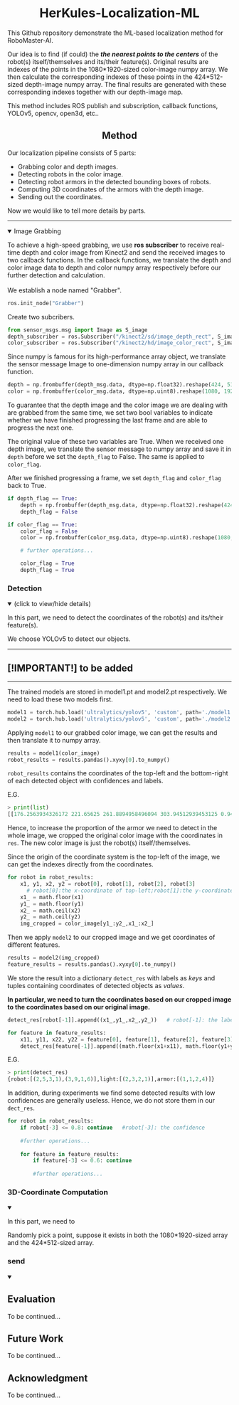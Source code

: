 # <div align="center">HerKules-Localization-ML</div>
This Github repository demonstrate the ML-based localization method for RoboMaster-AI.


Our idea is to find (if could) the ***the nearest points to the centers*** of the robot(s) itself/themselves and its/their feature(s). Original results are indexes of the points in the 1080\*1920-sized color-image numpy array. We then calculate the corresponding indexes of these points in the 424\*512-sized depth-image numpy array. The final results are generated with these corresponding indexes together with our depth-image map.


This method includes ROS publish and subscription, callback functions, YOLOv5, opencv, open3d, etc..

## <div align="center">Method</div>
Our localization pipeline consists of 5 parts:


* Grabbing color and depth images.
* Detecting robots in the color image.
* Detecting robot armors in the detected bounding boxes of robots.
* Computing 3D coordinates of the armors with the depth image.
* Sending out the coordinates.


Now we would like to tell more details by parts.


***


<details open>
<summary> 
Image Grabbing
  
  </summary>

To achieve a high-speed grabbing, we use **ros subscriber** to receive real-time depth and color image from Kinect2 and send the received images to two callback functions. In the callback functions, we translate the depth and color image data to depth and color numpy array respectively before our further detection and calculation.
<br />
<br />
We establish a node named "Grabber".

```python
ros.init_node("Grabber")
```

Create two subcribers. 

```python
from sensor_msgs.msg import Image as S_image
depth_subscriber = ros.Subscriber("/kinect2/sd/image_depth_rect", S_image, self.depthCallback)
color_subscriber = ros.Subscriber("/kinect2/hd/image_color_rect", S_image, self.colorCallback)
```

Since numpy is famous for its high-performance array object, we translate the sensor message Image to one-dimension numpy array in our callback function.

```python
depth = np.frombuffer(depth_msg.data, dtype=np.float32).reshape(424, 512)
color = np.frombuffer(color_msg.data, dtype=np.uint8).reshape(1080, 1920, 4)
```
  
To guarantee that the depth image and the color image we are dealing with are grabbed from the same time, we set two bool variables to indicate whether we have finished progressing the last frame and are able to progress the next one. 


The original value of these two variables are True. When we received one depth image, we translate the sensor message to numpy array and save it in `depth` before we set the `depth_flag` to False. The same is applied to `color_flag`.
  

After we finished progressing a frame, we set `depth_flag` and `color_flag` back to True.
  
```python
if depth_flag == True:
    depth = np.frombuffer(depth_msg.data, dtype=np.float32).reshape(424, 512)
    depth_flag = False
```

```python
if color_flag == True:
    color_flag = False
    color = np.frombuffer(color_msg.data, dtype=np.uint8).reshape(1080, 1920, 4)

    # further operations...

    color_flag = True
    depth_flag = True
```

</details>


### Detection
<details open>
<summary>(click to view/hide details)</summary>

In this part, we need to detect the coordinates of the robot(s) and its/their feature(s).
  
  
We choose YOLOv5 to detect our objects.

***  
  
## [!IMPORTANT!] to be added
  
***

The trained models are stored in model1.pt and model2.pt respectively. We need to load these two models first.
  
```python
model1 = torch.hub.load('ultralytics/yolov5', 'custom', path='./model1.pt', force_reload=True)
model2 = torch.hub.load('ultralytics/yolov5', 'custom', path='./model2.pt', force_reload=True)
```

Applying `model1` to our grabbed color image, we can get the results and then translate it to numpy array.

```python
results = model1(color_image)
robot_results = results.pandas().xyxy[0].to_numpy()
```

`robot_results` contains the coordinates of the top-left and the bottom-right of each detected object with confidences and labels.

  
E.G.
  
```python
> print(list)
[[176.2563934326172 221.65625 261.8894958496094 303.94512939453125 0.9433885812759399 0 'robot']]
```
  
Hence, to increase the proportion of the armor we need to detect in the whole image, we cropped the original color image with the coordinates in `res`. The new color image is just the robot(s) itself/themselves.
  
  
Since the origin of the coordinate system is the top-left of the image, we can get the indexes directly from the coordinates. 

```python
for robot in robot_results:
    x1, y1, x2, y2 = robot[0], robot[1], robot[2], robot[3] 
      # robot[0]:the x-coordinate of top-left;robot[1]:the y-coordinate of top-left;robot[3]:the x-coordinate of bottom-right;robot[4]:the y-coordinate of bottom-right;
    x1_ = math.floor(x1)
    y1_ = math.floor(y1)
    x2_ = math.ceil(x2)
    y2_ = math.ceil(y2)
    img_cropped = color_image[y1_:y2_,x1_:x2_]
```

Then we apply `model2` to our cropped image and we get coordinates of different features.

```python
results = model2(img_cropped)
feature_results = results.pandas().xyxy[0].to_numpy()
```

We store the result into a dictionary `detect_res` with labels as *keys* and tuples containing coordinates of detected objects as *values*. 


**In particular, we need to turn the coordinates based on our cropped image to the coordinates based on our original image.**
  
```python
detect_res[robot[-1]].append((x1_,y1_,x2_,y2_))   # robot[-1]: the label
```
  
```python
for feature in feature_results:
    x11, y11, x22, y22 = feature[0], feature[1], feature[2], feature[3]
    detect_res[feature[-1]].append((math.floor(x1+x11), math.floor(y1+y11), math.ceil(x1+x22), math.ceil(y1+y22)))
```

E.G.
  
```python
> print(detect_res)
{robot:[(2,5,3,1),(3,9,1,6)],light:[(2,3,2,1)],armor:[(1,1,2,4)]}
```

In addition, during experiments we find some detected results with low confidences are generally useless. Hence, we do not store them in our `dect_res`.

```python
for robot in robot_results:
    if robot[-3] <= 0.8: continue   #robot[-3]: the confidence
             
    #further operations...
                       
    for feature in feature_results:
        if feature[-3] <= 0.6: continue
        
        #further operations...
```

</details>


### 3D-Coordinate Computation
<details open>
<summary></summary>

In this part, we need to 

  
Randomly pick a point, suppose it exists in both the 1080\*1920-sized array and the 424\*512-sized array.


</details>


### send
<details open>
<summary></summary>



</details>

## Evaluation
To be continued...

## Future Work
To be continued...

## Acknowledgment
To be continued...
